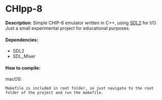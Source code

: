 # CHIpp-8




**Description**: Simple CHIP-8 emulator written in C++, using [SDL2](http://www.libsdl.org/) for I/O. Just a small experimental project for educational purposes.

#### Dependencies:

* SDL2
* SDL_Mixer

#### How to compile:
macOS:
```
Makefile is included in root folder, so just navigate to the root folder of the project and run the makefile.
```

